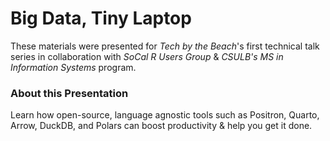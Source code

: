 # Big Data, Tiny Laptop
These materials were presented for _Tech by the Beach_'s first technical talk series in collaboration with _SoCal R Users Group_ & _CSULB's MS in Information Systems_ program.

### About this Presentation
Learn how open-source, language agnostic tools such as Positron, Quarto, Arrow, DuckDB, and Polars can boost productivity & help you get it done.
